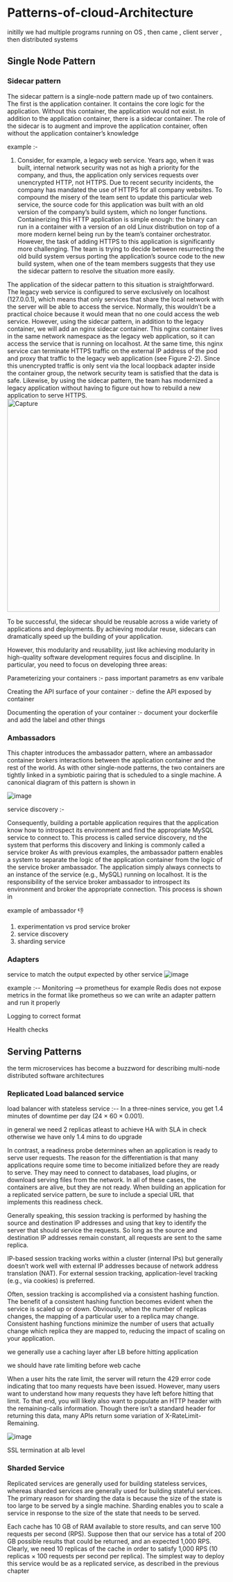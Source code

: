 # Patterns-of-cloud-Architecture
initilly we had multiple programs running on OS , then came , client server , then distributed systems

## Single Node Pattern
### Sidecar pattern
 The sidecar pattern is a single-node pattern made up of two containers. The first is the application container. It contains the core logic for the application. Without this container, the application would not exist. In addition to the application container, there is a sidecar container. The role of the sidecar is to augment and improve the application container, often without the application container’s knowledge
 
 
 example :-
 1. Consider, for example, a legacy web service. Years ago, when it was built, internal network security was not as high a priority for the company, and thus, the application only services requests over unencrypted HTTP, not HTTPS. Due to recent security incidents, the company has mandated the use of HTTPS for all company websites. To compound the misery of the team sent to update this particular web service, the source code for this application was built with an old version of the company’s build system, which no longer functions. Containerizing this HTTP application is simple enough: the binary can run in a container with a version of an old Linux distribution on top of a more modern kernel being run by the team’s container orchestrator. However, the task of adding HTTPS to this application is significantly more challenging. The team is trying to decide between resurrecting the old build system versus porting the application’s source code to the new build system, when one of the team members suggests that they use the sidecar pattern to resolve the situation more easily.

The application of the sidecar pattern to this situation is straightforward. The legacy web service is configured to serve exclusively on localhost (127.0.0.1), which means that only services that share the local network with the server will be able to access the service. Normally, this wouldn’t be a practical choice because it would mean that no one could access the web service. However, using the sidecar pattern, in addition to the legacy container, we will add an nginx sidecar container. This nginx container lives in the same network namespace as the legacy web application, so it can access the service that is running on localhost. At the same time, this nginx service can terminate HTTPS traffic on the external IP address of the pod and proxy that traffic to the legacy web application (see Figure 2-2). Since this unencrypted traffic is only sent via the local loopback adapter inside the container group, the network security team is satisfied that the data is safe. Likewise, by using the sidecar pattern, the team has modernized a legacy application without having to figure out how to rebuild a new application to serve HTTPS.
<img width="490" alt="Capture" src="https://user-images.githubusercontent.com/4143476/133060991-46143818-caf5-4f75-bfc6-2822cb9fa75f.PNG">

To be successful, the sidecar should be reusable across a wide variety of applications and deployments. By achieving modular reuse, sidecars can dramatically speed up the building of your application.

However, this modularity and reusability, just like achieving modularity in high-quality software development requires focus and discipline. In particular, you need to focus on developing three areas:

Parameterizing your containers :- pass important parametrs as env varibale 

Creating the API surface of your container :- define the API exposed by container

Documenting the operation of your container :- document your dockerfile and add the label and other things

### Ambassadors
This chapter introduces the ambassador pattern, where an ambassador container brokers interactions between the application container and the rest of the world. As with other single-node patterns, the two containers are tightly linked in a symbiotic pairing that is scheduled to a single machine. A canonical diagram of this pattern is shown in

![image](https://user-images.githubusercontent.com/4143476/133061064-e768bf88-99ed-4e0a-950f-39e89c15ce9f.png)

service discovery :- 

Consequently, building a portable application requires that the application know how to introspect its environment and find the appropriate MySQL service to connect to. This process is called service discovery, nd the system that performs this discovery and linking is commonly called a service broker
As with previous examples, the ambassador pattern enables a system to separate the logic of the application container from the logic of the service broker ambassador. The application simply always connects to an instance of the service (e.g., MySQL) running on localhost. It is the responsibility of the service broker ambassador to introspect its environment and broker the appropriate connection. This process is shown in

example of ambassador 👎
1. experimentation vs prod service broker
2. service discovery 
3. sharding service 

###  Adapters

service to match the output expected by other service 
![image](https://user-images.githubusercontent.com/4143476/133069236-c8f8b8d6-4ca6-4ce0-bacb-47fd350ced1a.png)

example :--
Monitoring --> prometheus
for example Redis does not expose metrics in the format like prometheus 
so we can write an adapter pattern and run it properly

Logging to correct format

Health checks


## Serving Patterns

the term microservices has become a buzzword for describing multi-node distributed software architectures

### Replicated Load balanced service

load balancer with stateless service :--
In a three-nines service, you get 1.4 minutes of downtime per day (24 × 60 × 0.001).

in general we need 2 replicas atleast to achieve HA with SLA in check
otherwise we have only 1.4 mins to do upgrade

In contrast, a readiness probe determines when an application is ready to serve user requests. The reason for the differentiation is that many applications require some time to become initialized before they are ready to serve. They may need to connect to databases, load plugins, or download serving files from the network. In all of these cases, the containers are alive, but they are not ready. When building an application for a replicated service pattern, be sure to include a special URL that implements this readiness check.

Generally speaking, this session tracking is performed by hashing the source and destination IP addresses and using that key to identify the server that should service the requests. So long as the source and destination IP addresses remain constant, all requests are sent to the same replica.

IP-based session tracking works within a cluster (internal IPs) but generally doesn’t work well with external IP addresses because of network address translation (NAT). For external session tracking, application-level tracking (e.g., via cookies) is preferred.

Often, session tracking is accomplished via a consistent hashing function. The benefit of a consistent hashing function becomes evident when the service is scaled up or down. Obviously, when the number of replicas changes, the mapping of a particular user to a replica may change. Consistent hashing functions minimize the number of users that actually change which replica they are mapped to, reducing the impact of scaling on your application.

we generally use a caching layer after LB before hitting application

we should have rate limiting before web cache

When a user hits the rate limit, the server will return the 429 error code indicating that too many requests have been issued. However, many users want to understand how many requests they have left before hitting that limit. To that end, you will likely also want to populate an HTTP header with the remaining-calls information. Though there isn’t a standard header for returning this data, many APIs return some variation of X-RateLimit-Remaining.

![image](https://user-images.githubusercontent.com/4143476/133075145-5ba36e6c-44c9-404e-a31d-dec59d7fcd51.png)

SSL termination at alb level

### Sharded Service
Replicated services are generally used for building stateless services, whereas sharded services are generally used for building stateful services. The primary reason for sharding the data is because the size of the state is too large to be served by a single machine. Sharding enables you to scale a service in response to the size of the state that needs to be served.

Each cache has 10 GB of RAM available to store results, and can serve 100 requests per second (RPS). Suppose then that our service has a total of 200 GB possible results that could be returned, and an expected 1,000 RPS. Clearly, we need 10 replicas of the cache in order to satisfy 1,000 RPS (10 replicas × 100 requests per second per replica). The simplest way to deploy this service would be as a replicated service, as described in the previous chapter






 
